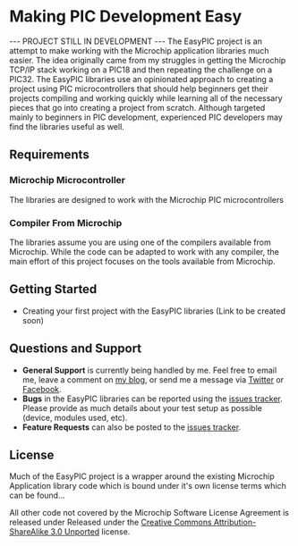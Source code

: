 # Making PIC Development Easy
--- PROJECT STILL IN DEVELOPMENT ---
The EasyPIC project is an attempt to make working with the Microchip application libraries much easier. The idea originally came from my struggles in getting the Microchip TCP/IP stack working on a PIC18 and then repeating the challenge on a PIC32.  The EasyPIC libraries use an opinionated approach to creating a project using PIC microcontrollers that should help beginners get their projects compiling and working quickly while learning all of the necessary pieces that go into creating a project from scratch.  Although targeted mainly to beginners in PIC development, experienced PIC developers may find the libraries useful as well.

## Requirements

### Microchip Microcontroller
The libraries are designed to work with the Microchip PIC microcontrollers

### Compiler From Microchip
The libraries assume you are using one of the compilers available from Microchip.  While the code can be adapted to work with any compiler, the main effort of this project focuses on the tools available from Microchip.

## Getting Started
* Creating your first project with the EasyPIC libraries (Link to be created soon)

## Questions and Support
* **General Support** is currently being handled by me.  Feel free to email me, leave a comment on [my blog](http://sidwar.com), or send me a message via [Twitter](https://twitter.com/sidwarkd) or [Facebook](https://facebook.com/kevin.sidwar).
* **Bugs** in the EasyPIC libraries can be reported using the [issues tracker](https://github.com/EasyPIC/issues).   
Please provide as much details about your test setup as possible (device, modules used, etc).  
* **Feature Requests** can also be posted to the [issues tracker](https://github.com/EasyPIC/issues).

## License
Much of the EasyPIC project is a wrapper around the existing Microchip Application library code which is bound under it's own license terms which can be found...

All other code not covered by the Microchip Software License Agreement is released under
Released under the [Creative Commons Attribution-ShareAlike 3.0 Unported](http://creativecommons.org/licenses/by-sa/3.0/) license.
